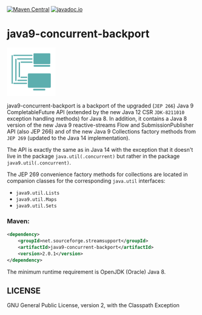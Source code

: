 [![Maven Central](https://img.shields.io/maven-central/v/net.sourceforge.streamsupport/java9-concurrent-backport.svg)](http://mvnrepository.com/artifact/net.sourceforge.streamsupport/java9-concurrent-backport)
[![javadoc.io](https://javadoc.io/badge2/net.sourceforge.streamsupport/java9-concurrent-backport/javadoc.svg)](https://javadoc.io/doc/net.sourceforge.streamsupport/java9-concurrent-backport)

# java9-concurrent-backport

![](art/streamsupport-sf.png)

java9-concurrent-backport is a backport of the upgraded (`JEP 266`) Java 9 CompletableFuture API
(extended by the new Java 12 CSR `JDK-8211010` exception handling methods) for Java 8.
In addition, it contains a Java 8 version of the new Java 9 reactive-streams Flow and SubmissionPublisher
API (also JEP 266) and of the new Java 9 Collections factory methods from `JEP 269` (updated to the
Java 14 implementation).

The API is exactly the same as in Java 14 with the exception that it doesn't live in the package
`java.util(.concurrent)` but rather in the package `java9.util(.concurrent)`.

The JEP 269 convenience factory methods for collections are located in companion classes for the
corresponding `java.util` interfaces:

* `java9.util.Lists`
* `java9.util.Maps`
* `java9.util.Sets`


### Maven:

```xml
<dependency>
    <groupId>net.sourceforge.streamsupport</groupId>
    <artifactId>java9-concurrent-backport</artifactId>
    <version>2.0.1</version>
</dependency>
```


The minimum runtime requirement is OpenJDK (Oracle) Java 8.


## LICENSE

GNU General Public License, version 2, with the Classpath Exception

